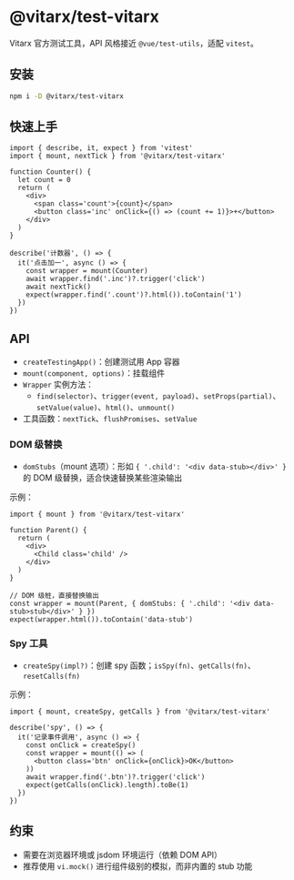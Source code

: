 # @vitarx/test-vitarx

Vitarx 官方测试工具，API 风格接近 `@vue/test-utils`，适配 `vitest`。

## 安装

```bash
npm i -D @vitarx/test-vitarx
```

## 快速上手

```tsx
import { describe, it, expect } from 'vitest'
import { mount, nextTick } from '@vitarx/test-vitarx'

function Counter() {
  let count = 0
  return (
    <div>
      <span class='count'>{count}</span>
      <button class='inc' onClick={() => (count += 1)}>+</button>
    </div>
  )
}

describe('计数器', () => {
  it('点击加一', async () => {
    const wrapper = mount(Counter)
    await wrapper.find('.inc')?.trigger('click')
    await nextTick()
    expect(wrapper.find('.count')?.html()).toContain('1')
  })
})
```

## API

- `createTestingApp()`：创建测试用 App 容器
- `mount(component, options)`：挂载组件
- `Wrapper` 实例方法：
  - `find(selector)`、`trigger(event, payload)`、`setProps(partial)`、`setValue(value)`、`html()`、`unmount()`
- 工具函数：`nextTick`、`flushPromises`、`setValue`

### DOM 级替换

- `domStubs`（mount 选项）：形如 `{ '.child': '<div data-stub></div>' }` 的 DOM 级替换，适合快速替换某些渲染输出

示例：
```tsx
import { mount } from '@vitarx/test-vitarx'

function Parent() {
  return (
    <div>
      <Child class='child' />
    </div>
  )
}

// DOM 级桩，直接替换输出
const wrapper = mount(Parent, { domStubs: { '.child': '<div data-stub>stub</div>' } })
expect(wrapper.html()).toContain('data-stub')
```

### Spy 工具

- `createSpy(impl?)`：创建 spy 函数；`isSpy(fn)`、`getCalls(fn)`、`resetCalls(fn)`

示例：
```tsx
import { mount, createSpy, getCalls } from '@vitarx/test-vitarx'

describe('spy', () => {
  it('记录事件调用', async () => {
    const onClick = createSpy()
    const wrapper = mount(() => (
      <button class='btn' onClick={onClick}>OK</button>
    ))
    await wrapper.find('.btn')?.trigger('click')
    expect(getCalls(onClick).length).toBe(1)
  })
})
```

## 约束

- 需要在浏览器环境或 jsdom 环境运行（依赖 DOM API）
- 推荐使用 `vi.mock()` 进行组件级别的模拟，而非内置的 stub 功能
